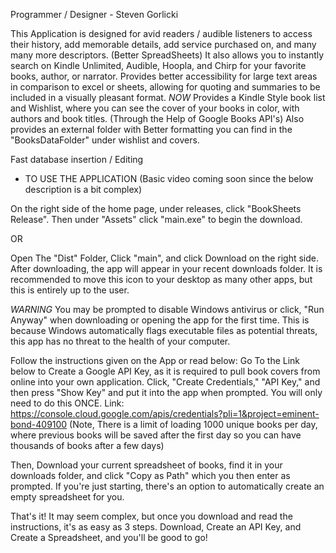 Programmer / Designer - Steven Gorlicki


This Application is designed for avid readers / audible listeners to access their history, add memorable details, add service purchased on, and many many more descriptors. (Better SpreadSheets)
It also allows you to instantly search on Kindle Unlimited, Audible, Hoopla, and Chirp for your favorite books, author, or narrator. 
Provides better accessibility for large text areas in comparison to excel or sheets, allowing for quoting and summaries to be included in a visually pleasant format.
*NOW* Provides a Kindle Style book list and Wishlist, where you can see the cover of your books in color, with authors and book titles. (Through the Help of Google Books API's)
Also provides an external folder with Better formatting you can find in the "BooksDataFolder" under wishlist and covers.

Fast database insertion / Editing


* TO USE THE APPLICATION (Basic video coming soon since the below description is a bit complex) 

On the right side of the home page, under releases, click "BookSheets Release". Then under "Assets" click "main.exe" to begin the download.

OR

Open The "Dist" Folder, Click "main", and click Download on the right side.
After downloading, the app will appear in your recent downloads folder. It is recommended to move this icon to your desktop as many other apps, but this is entirely up to the user.

*WARNING* You may be prompted to disable Windows antivirus or click, "Run Anyway" when downloading or opening the app for the first time.
This is because Windows automatically flags executable files as potential threats, this app has no threat to the health of your computer.

Follow the instructions given on the App or read below:
Go To the Link below to Create a Google API Key, as it is required to pull book covers from online into your own application. Click, "Create Credentials," "API Key," and then press "Show Key" and put it into the app when prompted. You will only need to do this ONCE.
Link: https://console.cloud.google.com/apis/credentials?pli=1&project=eminent-bond-409100       (Note, There is a limit of loading 1000 unique books per day, where previous books will be saved after the first day so you can have thousands of books after a few days)

Then, Download your current spreadsheet of books, find it in your downloads folder, and click "Copy as Path" which you then enter as prompted.
If you're just starting, there's an option to automatically create an empty spreadsheet for you.

That's it! It may seem complex, but once you download and read the instructions, it's as easy as 3 steps. Download, Create an API Key, and Create a Spreadsheet, and you'll be good to go!

